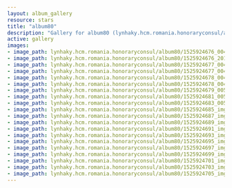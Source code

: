 ```yaml
---
layout: album_gallery
resource: stars
title: "album80"
description: "Gallery for album80 (lynhaky.hcm.romania.honoraryconsul/album80)"
active: gallery
images:
- image_path: lynhaky.hcm.romania.honoraryconsul/album80/1525924676_004533.jpg
- image_path: lynhaky.hcm.romania.honoraryconsul/album80/1525924676_2018_05_09_-ly-nha-khy_181247.jpg
- image_path: lynhaky.hcm.romania.honoraryconsul/album80/1525924677_004540.jpg
- image_path: lynhaky.hcm.romania.honoraryconsul/album80/1525924677_004549.jpg
- image_path: lynhaky.hcm.romania.honoraryconsul/album80/1525924678_004552.jpg
- image_path: lynhaky.hcm.romania.honoraryconsul/album80/1525924678_004563.jpg
- image_path: lynhaky.hcm.romania.honoraryconsul/album80/1525924679_005209.jpg
- image_path: lynhaky.hcm.romania.honoraryconsul/album80/1525924681_005229.jpg
- image_path: lynhaky.hcm.romania.honoraryconsul/album80/1525924683_005231.jpg
- image_path: lynhaky.hcm.romania.honoraryconsul/album80/1525924685_imgl1302.jpg
- image_path: lynhaky.hcm.romania.honoraryconsul/album80/1525924687_imgl1302-recovered.jpg
- image_path: lynhaky.hcm.romania.honoraryconsul/album80/1525924689_imgl1323.jpg
- image_path: lynhaky.hcm.romania.honoraryconsul/album80/1525924691_imgl1344.jpg
- image_path: lynhaky.hcm.romania.honoraryconsul/album80/1525924693_imgl1346.jpg
- image_path: lynhaky.hcm.romania.honoraryconsul/album80/1525924695_imgl1408.jpg
- image_path: lynhaky.hcm.romania.honoraryconsul/album80/1525924697_imgl1460.jpg
- image_path: lynhaky.hcm.romania.honoraryconsul/album80/1525924699_imgl1499.jpg
- image_path: lynhaky.hcm.romania.honoraryconsul/album80/1525924701_imgl1512.jpg
- image_path: lynhaky.hcm.romania.honoraryconsul/album80/1525924703_imgl1516.jpg
- image_path: lynhaky.hcm.romania.honoraryconsul/album80/1525924705_imgl1551.jpg
---
```

